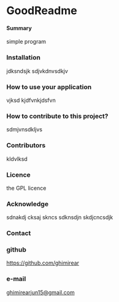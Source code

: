 # GoodReadme
#### Summary 
simple program
### Installation 
jdksndsjk sdjvkdnvsdkjv
### How to use your application 
vjksd kjdfvnkjdsfvn
### How to contribute to this project?
sdmjvnsdkljvs
### Contributors 
kldvlksd
### Licence 
the GPL licence
### Acknowledge 
sdnakdj cksaj skncs sdknsdjn skdjcncsdjk 
### Contact
### github 
https://github.com/ghimirear
### e-mail
ghimirearjun15@gmail.com

